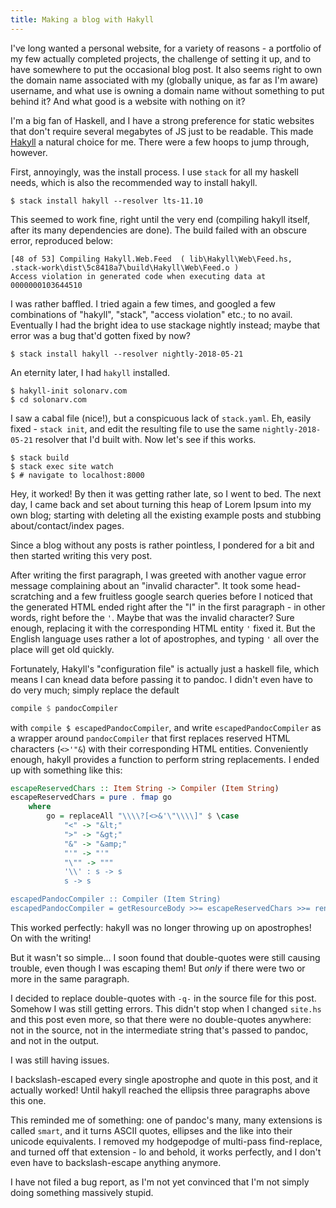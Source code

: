 ```yaml
---
title: Making a blog with Hakyll
---
```


I've long wanted a personal website, for a variety of reasons - a portfolio of my few actually completed
projects, the challenge of setting it up, and to have somewhere to put the occasional blog post. It
also seems right to own the domain name associated with my (globally unique, as far as I'm aware) username,
and what use is owning a domain name without something to put behind it? And what good is a website with
nothing on it?

I'm a big fan of Haskell, and I have a strong preference for static websites that don't require several
megabytes of JS just to be readable. This made [Hakyll](http://jaspervdj.be/hakyll) a natural choice for me.
There were a few hoops to jump through, however.

First, annoyingly, was the install process. I use `stack` for all my haskell needs, which is also the recommended
way to install hakyll.

    $ stack install hakyll --resolver lts-11.10

This seemed to work fine, right until the very end (compiling hakyll itself, after its many dependencies are done).
The build failed with an obscure error, reproduced below:

    [48 of 53] Compiling Hakyll.Web.Feed  ( lib\Hakyll\Web\Feed.hs, .stack-work\dist\5c8418a7\build\Hakyll\Web\Feed.o )
    Access violation in generated code when executing data at 0000000103644510

I was rather baffled. I tried again a few times, and googled a few combinations of "hakyll", "stack", "access violation" etc.; to no avail.
Eventually I had the bright idea to use stackage nightly instead; maybe that error was a bug that'd gotten fixed by now?

    $ stack install hakyll --resolver nightly-2018-05-21

An eternity later, I had `hakyll` installed.

    $ hakyll-init solonarv.com
    $ cd solonarv.com

I saw a cabal file (nice!), but a conspicuous lack of `stack.yaml`. Eh, easily fixed - `stack init`, and edit the resulting
file to use the same `nightly-2018-05-21` resolver that I'd built with. Now let's see if this works.

    $ stack build
    $ stack exec site watch
    $ # navigate to localhost:8000

Hey, it worked! By then it was getting rather late, so I went to bed. The next day, I came back and set about turning this
heap of Lorem Ipsum into my own blog; starting with deleting all the existing example posts and stubbing about/contact/index pages.

Since a blog without any posts is rather pointless, I pondered for a bit and then started writing this very post.

After writing the first paragraph, I was greeted with another vague error message complaining about an "invalid character". It took some
head-scratching and a few fruitless google search queries before I noticed that the generated HTML ended right after the "I" in the first
paragraph - in other words, right before the `'`. Maybe that was the invalid character? Sure enough, replacing it with the corresponding
HTML entity `'` fixed it. But the English language uses rather a lot of apostrophes, and typing `'` all over the place will
get old quickly.

Fortunately, Hakyll's "configuration file" is actually just a haskell file, which means I can knead data before passing it to pandoc.
I didn't even have to do very much; simply replace the default

```haskell
compile $ pandocCompiler
```

with `compile $ escapedPandocCompiler`, and write `escapedPandocCompiler` as a wrapper around `pandocCompiler` that first replaces reserved
HTML characters (`<>'"&`) with their corresponding HTML entities. Conveniently enough, hakyll provides a function to perform string replacements.
I ended up with something like this:

```haskell
escapeReservedChars :: Item String -> Compiler (Item String)
escapeReservedChars = pure . fmap go
    where
        go = replaceAll "\\\\?[<>&'\"\\\\]" $ \case
            "<" -> "&lt;"
            ">" -> "&gt;"
            "&" -> "&amp;"
            "'" -> "'"
            "\"" -> """
            '\\' : s -> s
            s -> s

escapedPandocCompiler :: Compiler (Item String)
escapedPandocCompiler = getResourceBody >>= escapeReservedChars >>= renderPandoc
```

This worked perfectly: hakyll was no longer throwing up on apostrophes! On with the writing!

But it wasn't so simple... I soon found that double-quotes were still causing trouble, even though I was escaping them! But *only* if there
were two or more in the same paragraph.

I decided to replace double-quotes with `-q-` in the source file for this post. Somehow I was still getting errors. This didn't stop
when I changed `site.hs` and this post even more, so that there were no double-quotes anywhere: not in the source, not in the intermediate
string that's passed to pandoc, and not in the output.

I was still having issues.

I backslash-escaped every single apostrophe and quote in this post, and it actually worked! Until hakyll reached the ellipsis three paragraphs
above this one.

This reminded me of something: one of pandoc's many, many extensions is called `smart`, and it turns ASCII quotes, ellipses and the like into
their unicode equivalents. I removed my hodgepodge of multi-pass find-replace, and turned off that extension - lo and behold, it works perfectly,
and I don't even have to backslash-escape anything anymore.

I have not filed a bug report, as I'm not yet convinced that I'm not simply doing something massively stupid.